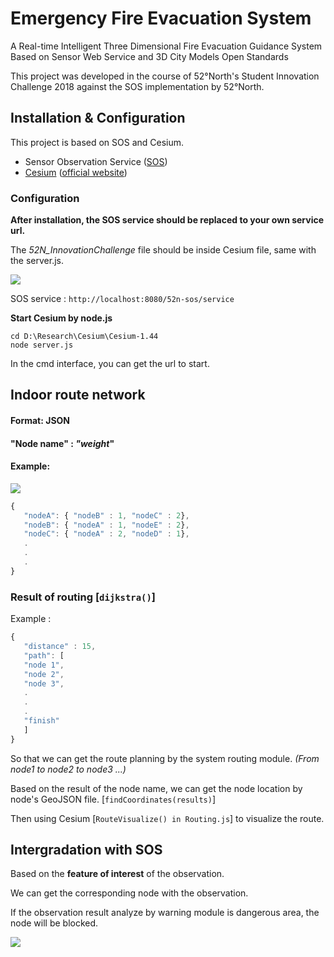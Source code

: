 # **Emergency Fire Evacuation System**

A Real-time Intelligent Three Dimensional Fire Evacuation Guidance System Based on Sensor Web Service and 3D City Models Open Standards

This project was developed in the course of 52°North's Student Innovation Challenge 2018 against the SOS implementation by 52°North.

## Installation & Configuration

This project is based on SOS and Cesium.

- Sensor Observation Service ([SOS](https://github.com/52north/SOS))
- [Cesium](https://github.com/AnalyticalGraphicsInc/cesium) ([official website](https://cesiumjs.org/downloads/))

### Configuration

**After installation, the SOS service should be replaced to your own service url.**

The *52N_InnovationChallenge* file should be inside Cesium file, same with the server.js.

![](https://github.com/chsimon4/Emergency-Fire-Evacuation-System/blob/master/52N_InnovationChallenge/Cesium%20Configuration.JPG?raw=true)

SOS service : `http://localhost:8080/52n-sos/service`

**Start Cesium by node.js**

```
cd D:\Research\Cesium\Cesium-1.44
node server.js
```

In the cmd interface, you can get the url to start.

## Indoor route network

#### Format: JSON

#### **"Node name" : *"weight*"**

#### Example:

![](https://github.com/chsimon4/Emergency-Fire-Evacuation-System/blob/master/52N_InnovationChallenge/NodeExample.JPG?raw=true)

```javascript
{
​	"nodeA": { "nodeB" : 1, "nodeC" : 2},
​	"nodeB": { "nodeA" : 1, "nodeE" : 2},
​	"nodeC": { "nodeA" : 2, "nodeD" : 1},
​	.
​	.
​	.
}
```



### Result of routing [`dijkstra()`]

Example :

```javascript
{
​	"distance" : 15,
​	"path": [
​	"node 1",
​	"node 2",
​	"node 3",
​	.
​	.
​	.
​	"finish"
​	]
}
```

So that we can get the route planning by the system routing module. *(From node1 to node2 to node3 ...)*

Based on the result of the node name, we can get the node location by node's GeoJSON file. [`findCoordinates(results)`]

Then using Cesium [`RouteVisualize() in Routing.js`] to visualize the route.



## Intergradation with SOS

Based on the **feature of interest** of the observation. 

We can get the corresponding node with the observation.

If the observation result analyze by warning module is dangerous area, the node will be blocked.



![](https://github.com/chsimon4/Emergency-Fire-Evacuation-System/blob/master/52N_InnovationChallenge/Integration%20with%20SOS.JPG?raw=true)
